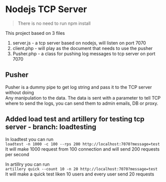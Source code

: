 # Nodejs TCP Server
> There is no need to run npm install

This project based on 3 files
1. server.js - a tcp server based on nodejs, will listen on port 7070
2. client.php - will play as the document that needs to use the pusher
3. Pusher.php - a class for pushing log messages to tcp server on port 7070

## Pusher
Pusher is a dummy pipe to get log string and pass it to the TCP server without doing<br>
Any manipulation to the data. 
The data is sent with a parameter to tell TCP where to send the logs, you can send them to admin emails, DB or proxy.

## Added load test and artillery for testing tcp server - branch: loadtesting
In loadtest you can run <br>
`loadtest -n 1000 -c 100 --rps 200 http://localhost:7070?message=test`<br>
It will make 1000 request from 100 connection and will send 200 requests per second<Br>

In artillry  you can run<br>
`artillery quick --count 10 -n 20 http://localhost:7070?message=test`<Br>
It will make a quick test liken 10 users and every user send 20 requests